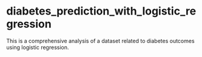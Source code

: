 # diabetes_prediction_with_logistic_regression
This is a comprehensive analysis of a dataset related to diabetes outcomes using logistic regression. 
